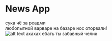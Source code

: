 # News App
сука чё за реадми <br />
любопытной варваре на базаре нос оторвали! <br />
![alt text](https://img1.picmix.com/output/stamp/normal/8/5/3/8/1018358_80818.jpg)
ахахах ебать ты забавный челик

